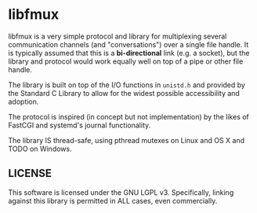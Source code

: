 libfmux
=======

libfmux is a very simple protocol and library for multiplexing several communication
channels (and "conversations") over a single file handle. It is typically assumed
that this is a **bi-directional** link (e.g. a socket), but the library and
protocol would work equally well on top of a pipe or other file handle.

The library is built on top of the I/O functions in `unistd.h` and provided by
the Standard C Library to allow for the widest possible accessibility and adoption.

The protocol is inspired (in concept but not implementation) by the likes of
FastCGI and systemd's journal functionality.

The library IS thread-safe, using pthread mutexes on Linux and OS X and TODO on
Windows.

LICENSE
-------

This software is licensed under the GNU LGPL v3. Specifically, linking against
this library is permitted in ALL cases, even commercially.
